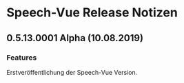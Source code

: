 # Speech-Vue Release Notizen


## 0.5.13.0001 Alpha (10.08.2019)

### Features

Erstveröffentlichung der Speech-Vue Version.

